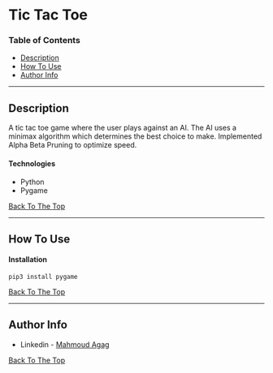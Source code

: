 # Tic Tac Toe


### Table of Contents

- [Description](#description)
- [How To Use](#how-to-use)
- [Author Info](#author-info)

---

## Description

A tic tac toe game where the user plays against an AI. The AI uses a minimax algorithm which determines the best choice to make. Implemented Alpha Beta Pruning to optimize speed.

#### Technologies

- Python
- Pygame


[Back To The Top](#Tic-Tac-Toe)

---

## How To Use

#### Installation

    pip3 install pygame



[Back To The Top](#Tic-Tac-Toe)


---

## Author Info

- Linkedin - [Mahmoud Agag](https://www.linkedin.com/in/mahmoud-agag-4aba21203/)

[Back To The Top](#Tic-Tac-Toe)